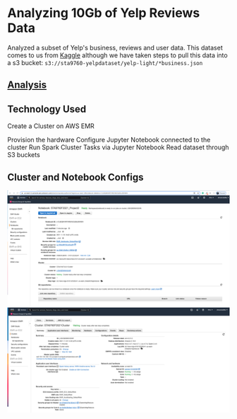 # Analyzing 10Gb of Yelp Reviews Data

Analyzed a subset of Yelp's business, reviews and user data. This dataset comes to us from [Kaggle](https://www.kaggle.com/yelp-dataset/yelp-dataset) although we have taken steps to pull this data into a s3 bucket: `s3://sta9760-yelpdataset/yelp-light/*business.json`

## [Analysis](Analysis.ipynb)

## Technology Used

Create a Cluster on AWS EMR

Provision the hardware
Configure Jupyter Notebook connected to the cluster
Run Spark Cluster Tasks via Jupyter Notebook
Read dataset through S3 buckets

## Cluster and Notebook Configs

![notebook](assets/notebook.png)
![cluster](assets/cluster.png)
